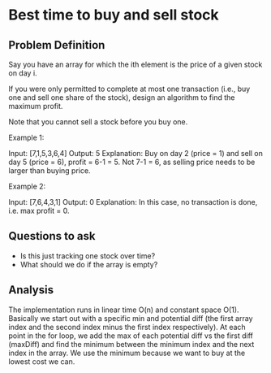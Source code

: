 # Best time to buy and sell stock

## Problem Definition
Say you have an array for which the ith element is the price of a given stock on day i.

If you were only permitted to complete at most one transaction (i.e., buy one and sell one share of the stock), design an algorithm to find the maximum profit.

Note that you cannot sell a stock before you buy one.

Example 1:

Input: [7,1,5,3,6,4]
Output: 5
Explanation: Buy on day 2 (price = 1) and sell on day 5 (price = 6), profit = 6-1 = 5.
             Not 7-1 = 6, as selling price needs to be larger than buying price.

Example 2:

Input: [7,6,4,3,1]
Output: 0
Explanation: In this case, no transaction is done, i.e. max profit = 0.

## Questions to ask
- Is this just tracking one stock over time?
- What should we do if the array is empty?

## Analysis
The implementation runs in linear time O(n) and constant space O(1).
Basically we start out with a specific min and potential diff (the first array index and the second index minus the first index respectively).
At each point in the for loop, we add the max of each potential diff vs the first diff (maxDiff) and find the minimum between the minimum index and the next index in the array.
We use the minimum because we want to buy at the lowest cost we can.
